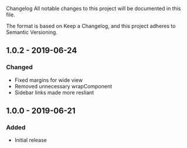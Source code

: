 Changelog
All notable changes to this project will be documented in this file.

The format is based on Keep a Changelog, and this project adheres to Semantic Versioning.

## 1.0.2 - 2019-06-24
### Changed
- Fixed margins for wide view
- Removed unnecessary wrapComponent
- Sidebar links made more resliant


## 1.0.0 - 2019-06-21
### Added
- Initial release